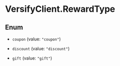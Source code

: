 # VersifyClient.RewardType

## Enum


* `coupon` (value: `"coupon"`)

* `discount` (value: `"discount"`)

* `gift` (value: `"gift"`)


